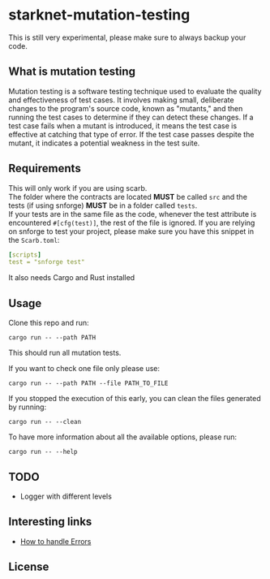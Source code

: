 # starknet-mutation-testing

This is still very experimental, please make sure to always backup your code.

## What is mutation testing

Mutation testing is a software testing technique used to evaluate the quality and effectiveness of test cases. It involves making small, deliberate changes to the program's source code, known as "mutants," and then running the test cases to determine if they can detect these changes. If a test case fails when a mutant is introduced, it means the test case is effective at catching that type of error. If the test case passes despite the mutant, it indicates a potential weakness in the test suite.

## Requirements
This will only work if you are using scarb.  
The folder where the contracts are located **MUST** be called `src` and the tests (if using snforge) **MUST** be in a folder called `tests`.  
If your tests are in the same file as the code, whenever the test attribute is encountered `#[cfg(test)]`, the rest of the file is ignored.
If you are relying on snforge to test your project, please make sure you have this snippet in the `Scarb.toml`:
```yaml
[scripts]
test = "snforge test"
```
It also needs Cargo and Rust installed

## Usage

Clone this repo and run:

```shell
cargo run -- --path PATH
```

This should run all mutation tests. 


If you want to check one file only please use:

```shell
cargo run -- --path PATH --file PATH_TO_FILE
```

If you stopped the execution of this early, you can clean the files generated by running:
```shell
cargo run -- --clean
```

To have more information about all the available options, please run:
```shell
cargo run -- --help
```

## TODO 
 - Logger with different levels

## Interesting links
 - [How to handle Errors](https://youtu.be/j-VQCYP7wyw?si=kJgRtmUxIR5hcnIR)
 
## License
